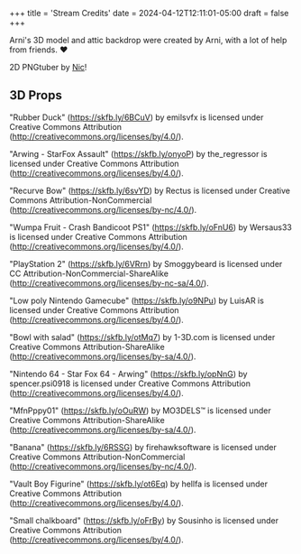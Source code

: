 +++
title = 'Stream Credits'
date = 2024-04-12T12:11:01-05:00
draft = false
+++

Arni's 3D model and attic backdrop were created by Arni, with a lot of help from friends. ❤️

2D PNGtuber by [Nic](https://www.patreon.com/nicopossum)!

## 3D Props

"Rubber Duck" (https://skfb.ly/6BCuV) by emilsvfx is licensed under Creative Commons Attribution (http://creativecommons.org/licenses/by/4.0/).

"Arwing - StarFox Assault" (https://skfb.ly/onyoP) by the_regressor is licensed under Creative Commons Attribution (http://creativecommons.org/licenses/by/4.0/).

"Recurve Bow" (https://skfb.ly/6svYD) by Rectus is licensed under Creative Commons Attribution-NonCommercial (http://creativecommons.org/licenses/by-nc/4.0/).

"Wumpa Fruit - Crash Bandicoot PS1" (https://skfb.ly/oFnU6) by Wersaus33 is licensed under Creative Commons Attribution (http://creativecommons.org/licenses/by/4.0/).

"PlayStation 2" (https://skfb.ly/6VRrn) by Smoggybeard is licensed under CC Attribution-NonCommercial-ShareAlike (http://creativecommons.org/licenses/by-nc-sa/4.0/).

"Low poly Nintendo Gamecube" (https://skfb.ly/o9NPu) by LuisAR is licensed under Creative Commons Attribution (http://creativecommons.org/licenses/by/4.0/).

"Bowl with salad" (https://skfb.ly/otMq7) by 1-3D.com is licensed under Creative Commons Attribution-ShareAlike (http://creativecommons.org/licenses/by-sa/4.0/).

"Nintendo 64 - Star Fox 64 - Arwing" (https://skfb.ly/opNnG) by spencer.psi0918 is licensed under Creative Commons Attribution (http://creativecommons.org/licenses/by/4.0/).

"MfnPppy01" (https://skfb.ly/oOuRW) by MO3DELS™ is licensed under Creative Commons Attribution-ShareAlike (http://creativecommons.org/licenses/by-sa/4.0/).

"Banana" (https://skfb.ly/6RSSG) by firehawksoftware is licensed under Creative Commons Attribution-NonCommercial (http://creativecommons.org/licenses/by-nc/4.0/).

"Vault Boy Figurine" (https://skfb.ly/ot6Eq) by hellfa is licensed under Creative Commons Attribution (http://creativecommons.org/licenses/by/4.0/).

"Small chalkboard" (https://skfb.ly/oFrBy) by Sousinho is licensed under Creative Commons Attribution (http://creativecommons.org/licenses/by/4.0/).